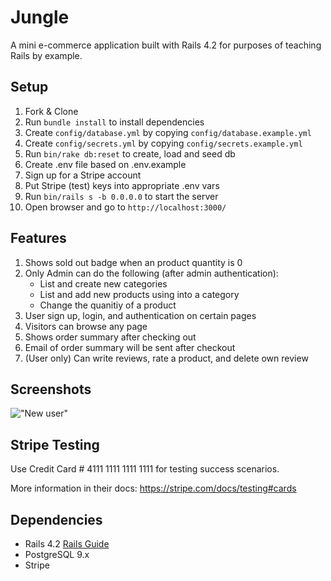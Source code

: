 # Jungle

A mini e-commerce application built with Rails 4.2 for purposes of teaching Rails by example.

## Setup

1. Fork & Clone
2. Run `bundle install` to install dependencies
3. Create `config/database.yml` by copying `config/database.example.yml`
4. Create `config/secrets.yml` by copying `config/secrets.example.yml`
5. Run `bin/rake db:reset` to create, load and seed db
6. Create .env file based on .env.example
7. Sign up for a Stripe account
8. Put Stripe (test) keys into appropriate .env vars
9. Run `bin/rails s -b 0.0.0.0` to start the server
10. Open browser and go to `http://localhost:3000/`

## Features
1. Shows sold out badge when an product quantity is 0
2. Only Admin can do the following (after admin authentication):
    - List and create new categories
    - List and add new products using into a category
    - Change the quanitiy of a product
3. User sign up, login, and authentication on certain pages
4. Visitors can browse any page
5. Shows order summary after checking out
6. Email of order summary will be sent after checkout
7. (User only) Can write reviews, rate a product, and delete own review


## Screenshots
!["New user"](https://github.com/csx773/react-simple-boilerplate/blob/master/build/screenshots/screenshot-1.png)



## Stripe Testing

Use Credit Card # 4111 1111 1111 1111 for testing success scenarios.

More information in their docs: <https://stripe.com/docs/testing#cards>


## Dependencies

* Rails 4.2 [Rails Guide](http://guides.rubyonrails.org/v4.2/)
* PostgreSQL 9.x
* Stripe
